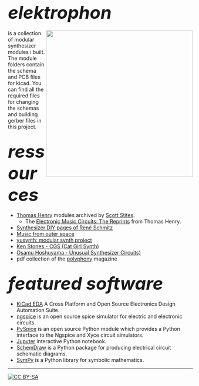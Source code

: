 # **<font size="24">*elektrophon*</font>** 

<a href="https://spielhuus.github.io/elektrophon/images/elektrophon.jpg"><img align="right" src="https://spielhuus.github.io/elektrophon/images/elektrophon_tmb.jpg" width="400"></a>is a collection of modular synthesizer modules i built. The module folders contain the schema and PCB files for kicad. You can find all the required files for changing the schemas and building gerber files in this project.  

## **<font size="24">*ressources*</font>** 

* [Thomas Henry](http://birthofasynth.com/Thomas_Henry/TH_main.html) modules archived by [Scott Stites](http://birthofasynth.com/index.html). 
  * The [Electronic Music Circuits: The Reprints](https://web.archive.org/web/20190907204304/https://static.miraheze.org/sdiywiki/5/5d/The_Reprint_Collection_by_Thomas_Henry_CC_BY_NC.pdf) from Thomas Henry.
* [Synthesizer DIY pages of René Schmitz](https://www.schmitzbits.de/index.html)
* [Music from outer space](http://musicfromouterspace.com/)
* [yusynth: modular synth project](http://www.yusynth.net/Modular/index_en.html)
* [Ken Stones - CGS (Cat Girl Synth)](http://www.elby-designs.com/webtek/cgs/cgs.htm)
* [Osamu Hoshuyama - Unusual Synthesizer Circuits)](http://www5b.biglobe.ne.jp/~houshu/synth/)
* pdf collection of the [polyphony](http://www.muzines.co.uk/mags/pl/all) magazine

## **<font size="24">*featured software*</font>** 

* [KiCad EDA](https://kicad-pcb.org/) A Cross Platform and Open Source Electronics Design Automation Suite.
* [ngspice](http://ngspice.sourceforge.net/index.html) is an open source spice simulator for electric and electronic circuits.
* [PySpice](https://pyspice.fabrice-salvaire.fr/releases/v1.4/overview.html) is an open source Python module which provides a Python interface to the Ngspice and Xyce circuit simulators.
* [Jupyter](https://jupyter.org/) interactive Python notebook.  
* [SchemDraw](https://schemdraw.readthedocs.io/en/latest/index.html)  is a Python package for producing electrical circuit schematic diagrams.
* [SymPy](https://docs.sympy.org/latest/index.html) is a Python library for symbolic mathematics.

---
[![CC BY-SA](https://licensebuttons.net/l/by-sa/3.0/88x31.png)](https://creativecommons.org/licenses/by-sa/4.0/)
